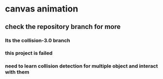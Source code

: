 # canvas animation

## check the repository branch for more

### Its the collision-3.0 branch

### this project is failed

### need to learn collision detection for multiple object and interact with them
